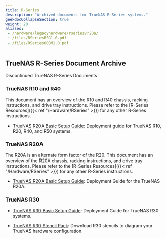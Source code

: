 ```yaml
---
title: R-Series
description: "Archived documents for TrueNAS R-Series systems."
geekdocCollapseSection: true
weight: 20
aliases:
 - /hardware/legacyhardware/rseries/r20a/
 - /files/RSeriesBSG1.0.pdf
 - /files/RSeriesOOBM1.0.pdf
---
```


## TrueNAS R-Series Document Archive

Discontinued TrueNAS R-Series Documents

### TrueNAS R10 and R40

This document has an overview of the R10 and R40 chassis, racking instructions, and drive tray instructions. Please refer to the [R-Series Resources]({{< ref "/Hardware/RSeries" >}}) for any other R-Series instructions.

* <a href="https://www.truenas.com/docs/files/RSeriesBSG1.32.pdf" download>TrueNAS R20A Basic Setup Guide</a>: Deployment guide for TrueNAS R10, R20, R40, and R50 systems.

### TrueNAS R20A

The R20A is an alternate form factor of the R20. This document has an overview of the R20A chassis, racking instructions, and drive tray instructions. Please refer to the [R-Series Resources]({{< ref "/Hardware/RSeries" >}}) for any other R-Series instructions.

* <a href="https://www.truenas.com/docs/files/R20A1.1.pdf" download>TrueNAS R20A Basic Setup Guide</a>: Deployment Guide for the TrueNAS R20A.

### TrueNAS R30

* <a href="https://www.truenas.com/docs/files/R30BSG1.0.pdf" download>TrueNAS R30 Basic Setup Guide</a>: Deployment Guide for TrueNAS R30 systems.

* <a href="https://www.truenas.com/docs/files/r30_stencil_pack.vssx" download>TrueNAS R30 Stencil Pack</a>: Download R30 stencils to diagram your TrueNAS hardware configuration.
